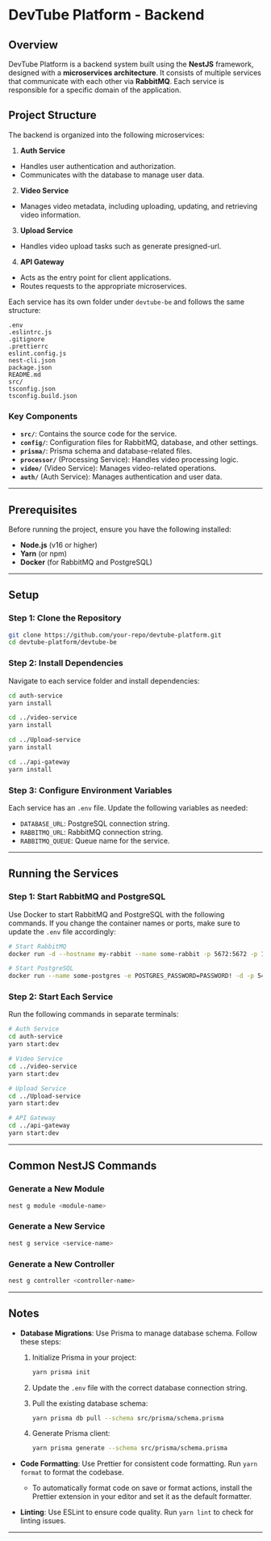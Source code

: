# DevTube Platform - Backend

## Overview

DevTube Platform is a backend system built using the **NestJS** framework, designed with a **microservices architecture**. It consists of multiple services that communicate with each other via **RabbitMQ**. Each service is responsible for a specific domain of the application.

## Project Structure

The backend is organized into the following microservices:

1. **Auth Service**

- Handles user authentication and authorization.
- Communicates with the database to manage user data.

2. **Video Service**

- Manages video metadata, including uploading, updating, and retrieving video information.

3. **Upload Service**

- Handles video upload tasks such as generate presigned-url.

4. **API Gateway**

- Acts as the entry point for client applications.
- Routes requests to the appropriate microservices.

Each service has its own folder under `devtube-be` and follows the same structure:

```
.env
.eslintrc.js
.gitignore
.prettierrc
eslint.config.js
nest-cli.json
package.json
README.md
src/
tsconfig.json
tsconfig.build.json
```

### Key Components

- **`src/`**: Contains the source code for the service.
- **`config/`**: Configuration files for RabbitMQ, database, and other settings.
- **`prisma/`**: Prisma schema and database-related files.
- **`processor/`** (Processing Service): Handles video processing logic.
- **`video/`** (Video Service): Manages video-related operations.
- **`auth/`** (Auth Service): Manages authentication and user data.

---

## Prerequisites

Before running the project, ensure you have the following installed:

- **Node.js** (v16 or higher)
- **Yarn** (or npm)
- **Docker** (for RabbitMQ and PostgreSQL)

---

## Setup

### Step 1: Clone the Repository

```bash
git clone https://github.com/your-repo/devtube-platform.git
cd devtube-platform/devtube-be
```

### Step 2: Install Dependencies

Navigate to each service folder and install dependencies:

```bash
cd auth-service
yarn install

cd ../video-service
yarn install

cd ../Upload-service
yarn install

cd ../api-gateway
yarn install
```

### Step 3: Configure Environment Variables

Each service has an `.env` file. Update the following variables as needed:

- `DATABASE_URL`: PostgreSQL connection string.
- `RABBITMQ_URL`: RabbitMQ connection string.
- `RABBITMQ_QUEUE`: Queue name for the service.

---

## Running the Services

### Step 1: Start RabbitMQ and PostgreSQL

Use Docker to start RabbitMQ and PostgreSQL with the following commands. If you change the container names or ports, make sure to update the `.env` file accordingly:

```bash
# Start RabbitMQ
docker run -d --hostname my-rabbit --name some-rabbit -p 5672:5672 -p 15672:15672 -p 15692:15692 -e RABBITMQ_DEFAULT_USER=admin -e RABBITMQ_DEFAULT_PASS=1234 rabbitmq:3-management

# Start PostgreSQL
docker run --name some-postgres -e POSTGRES_PASSWORD=PASSWORD! -d -p 5432:5432 postgres
```

### Step 2: Start Each Service

Run the following commands in separate terminals:

```bash
# Auth Service
cd auth-service
yarn start:dev

# Video Service
cd ../video-service
yarn start:dev

# Upload Service
cd ../Upload-service
yarn start:dev

# API Gateway
cd ../api-gateway
yarn start:dev
```

---

## Common NestJS Commands

### Generate a New Module

```bash
nest g module <module-name>
```

### Generate a New Service

```bash
nest g service <service-name>
```

### Generate a New Controller

```bash
nest g controller <controller-name>
```

---

## Notes

- **Database Migrations**: Use Prisma to manage database schema. Follow these steps:

  1. Initialize Prisma in your project:

     ```bash
     yarn prisma init
     ```

  2. Update the `.env` file with the correct database connection string.

  3. Pull the existing database schema:

     ```bash
     yarn prisma db pull --schema src/prisma/schema.prisma
     ```

  4. Generate Prisma client:
     ```bash
     yarn prisma generate --schema src/prisma/schema.prisma
     ```

- **Code Formatting**: Use Prettier for consistent code formatting. Run `yarn format` to format the codebase.
  - To automatically format code on save or format actions, install the Prettier extension in your editor and set it as the default formatter.
- **Linting**: Use ESLint to ensure code quality. Run `yarn lint` to check for linting issues.

---
